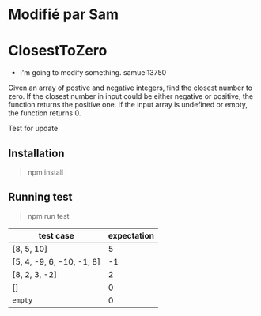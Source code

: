 # Modifié par Sam

# ClosestToZero


- I'm going to modify something. samuel13750

Given an array of postive and negative integers, find the closest number to zero. If the closest number in input could be either negative or positive, the function returns the positive one. If the input array is undefined or empty, the function returns 0.

Test for update

## Installation

> npm install

## Running test

> npm run test

| test case | expectation |
|---|---|
| [8, 5, 10] | 5 |
| [5, 4, -9, 6, -10, -1, 8] | -1 |
| [8, 2, 3, -2] | 2 |
| [] | 0 |
| `empty` | 0 |

